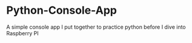 # Python-Console-App
A simple console app I put together to practice python before I dive into Raspberry PI
